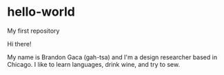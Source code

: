 # hello-world
My first repository


Hi there!

My name is Brandon Gaca (gah-tsa) and I'm a design researcher based in Chicago.
I like to learn languages, drink wine, and try to sew. 
